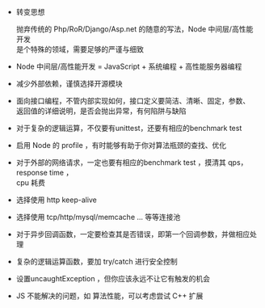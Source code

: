 * 转变思想

    抛弃传统的 Php/RoR/Django/Asp.net 的随意的写法，Node 中间层/高性能开发  
    是个特殊的领域，需要足够的严谨与细致

* Node 中间层/高性能开发 = JavaScript + 系统编程 + 高性能服务器编程 

* 减少外部依赖，谨慎选择开源模块

* 面向接口编程，不管内部实现如何，接口定义要简洁、清晰、固定，参数、  
    返回值的详细说明，是否会抛出异常，有何陷阱与缺陷

* 对于复杂的逻辑运算，不仅要有unittest，还要有相应的benchmark test

* 启用 Node 的 profile ，有时能够有助于你对算法瓶颈的查找、优化

* 对于外部的网络请求，一定也要有相应的benchmark test ，摸清其 qps，response time ，  
     cpu 耗费

* 选择使用 http keep-alive 

* 选择使用 tcp/http/mysql/memcache ... 等等连接池

* 对于异步回调函数，一定要检查其是否错误，即第一个回调参数，并做相应处理

* 复杂的逻辑运算函数，要加 try/catch 进行安全控制

* 设置uncaughtException ，但你应该永远不让它有触发的机会

* JS 不能解决的问题，如 算法性能，可以考虑尝试 C++ 扩展